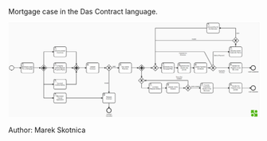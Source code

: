 Mortgage case in the Das Contract language. 

![Mortgage Process](https://github.com/CCMiResearch/DEMOCaseStudies/blob/master/Blockchain/Mortgage/Mortgage.png)

Author: Marek Skotnica 
